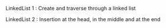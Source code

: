LinkedList 1 : Create and traverse through a linked list

LinkedList 2 : Insertion at the head, in the middle and at the end